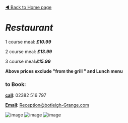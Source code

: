 [◄  Back to Home page](https://botleigh-grange.github.io/Home/)

# ***Restaurant*** 




1 course meal: ***£10.99***

2 course meal: ***£13.99***

3 course meal:***£15.99***

**Above prices exclude "from the grill " and Lunch menu**

### to Book: 

<ins>**call**</ins>: 02382 516 797

<ins>**Email**</ins>: Reception@botleigh-Grange.com

![image](https://github.com/Botleigh-Grange/Menus/assets/151997230/e0f0a94a-5a9f-41ca-a541-a18ed3ac7bf5)
![image](https://github.com/Botleigh-Grange/Menus/assets/151997230/addaef27-a181-449a-9ffd-acd47e359b11)
![image](https://github.com/Botleigh-Grange/Menus/assets/151997230/2dee1788-b481-4acc-8e1e-9924744c4be3)



